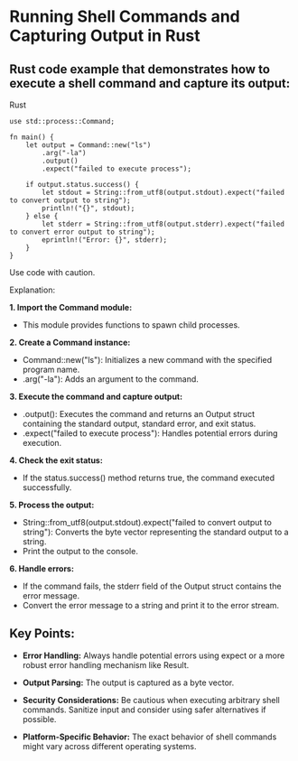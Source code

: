 # Running Shell Commands and Capturing Output in Rust

## Rust code example that demonstrates how to execute a shell command and capture its output:

Rust
```
use std::process::Command;

fn main() {
    let output = Command::new("ls")
        .arg("-la")
        .output()
        .expect("failed to execute process");

    if output.status.success() {
        let stdout = String::from_utf8(output.stdout).expect("failed to convert output to string");
        println!("{}", stdout);
    } else {
        let stderr = String::from_utf8(output.stderr).expect("failed to convert error output to string");
        eprintln!("Error: {}", stderr);
    }
}
```
Use code with caution.

Explanation:

**1. Import the Command module:** 
- This module provides functions to spawn child processes.

**2. Create a Command instance:**
- Command::new("ls"): Initializes a new command with the specified program name.
- .arg("-la"): Adds an argument to the command.

**3. Execute the command and capture output:**
- .output(): Executes the command and returns an Output struct containing the standard output, standard error, and exit status.
- .expect("failed to execute process"): Handles potential errors during execution.


**4. Check the exit status:**
- If the status.success() method returns true, the command executed successfully.

**5. Process the output:**
- String::from_utf8(output.stdout).expect("failed to convert output to string"): Converts the byte vector representing the standard output to a string.
- Print the output to the console.

**6. Handle errors:**
- If the command fails, the stderr field of the Output struct contains the error message.
- Convert the error message to a string and print it to the error stream.

## Key Points:

- **Error Handling:** Always handle potential errors using expect or a more robust error handling mechanism like Result.

- **Output Parsing:** The output is captured as a byte vector. 

- **Security Considerations:** Be cautious when executing arbitrary shell commands. Sanitize input and consider using safer alternatives if possible.

- **Platform-Specific Behavior:** The exact behavior of shell commands might vary across different operating systems.
